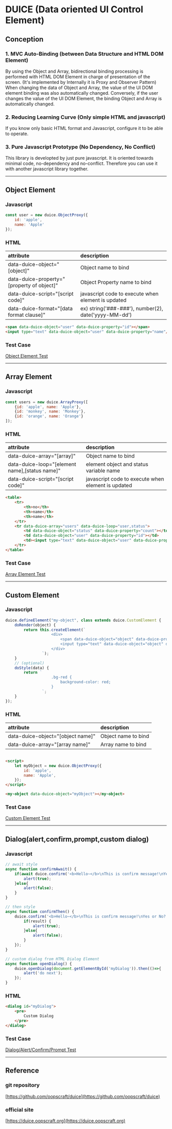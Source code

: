 # DUICE (Data oriented UI Control Element)

## Conception

### 1. MVC Auto-Binding (between Data Structure and HTML DOM Element)

By using the Object and Array, bidirectional binding processing is performed with HTML DOM Element in charge of presentation of the screen.
(It's implemented by Internally it is Proxy and Observer Pattern)
When changing the data of Object and Array, the value of the UI DOM element binding was also automatically changed.
Conversely, if the user changes the value of the UI DOM Element, the binding Object and Array is automatically changed.

### 2. Reducing Learning Curve (Only simple HTML and javascript)

If you know only basic HTML format and Javascript,
configure it to be able to operate.

### 3. Pure Javascript Prototype (No Dependency, No Conflict)

This library is developted by just pure javascript.
It is oriented towards minimal code, no-dependency and no-conflict.
Therefore you can use it with another javascript library together.


--------------------------------------------------


## Object Element 


### Javascript

```javascript
const user = new duice.ObjectProxy({
    id: 'apple',
    name: 'Apple'
});
```

### HTML

| attribute                                  | description                                          |
|:-------------------------------------------|:-----------------------------------------------------|
| data-duice-object="[object]"               | Object name to bind                                  |
| data-duice-property="[property of object]" | Object Property name to bind                         |
| data-duice-script="[script code]"          | javascript code to execute when element is updated   |
| data-duice-format="[data format clause]"   | ex) string('###-###'), number(2), date('yyyy-MM-dd') |

```html
<span data-duice-object="user" data-duice-property="id"></span>
<input type="text" data-duice-object="user" data-duice-property="name"/>
```

### Test Case
[Object Element Test](test/ObjectElementTest.html)


-----------------------------------------------------------


## Array Element 

### Javascript

```javascript
const users = new duice.ArrayProxy([
    {id: 'apple', name: 'Apple'},
    {id: 'monkey', name: 'Monkey'},
    {id: 'orange', name: 'Orange'}
]);
```

### HTML

| attribute                                      | description                              |
|:-----------------------------------------------|:-----------------------------------------|
| data-duice-array="[array]"                     | Object name to bind                      |
| data-duice-loop="[element name],[status name]" | element object and status variable name  |
| data-duice-script="[script code]"              | javascript code to execute when element is updated   |

```html
<table>
    <tr>
        <th>no</th>
        <th>name</th>
        <th>name</th>
    </tr>
    <tr data-duice-array="users" data-duice-loop="user,status">
        <td data-duice-object="status" data-duice-property="count"></td>
        <td data-duice-object="user" data-duice-property="id"></td>
        <td><input type="text" data-duice-object="user" data-duice-property="name"/></td>
    </tr>
</table>
```

### Test Case 

[Array Element Test](test/ArrayElementTest.html)


-----------------------------------------------------------

## Custom Element 

### Javascript

```javascript
duice.defineElement("my-object", class extends duice.CustomElement {
    doRender(object) {
        return this.createElement(`
                    <div>
                        <span data-duice-object="object" data-duice-property="name"></span>
                        <input type="text" data-duice-object="object" data-duice-property="name" class="bg-red"/>
                    </div>
                `);
    }
    // (optional)
    doStyle(data) {
        return `
                    .bg-red {
                        background-color: red;
                    }
                `;
    }
});
```

### HTML

| attribute                    | description                              |
|:-----------------------------|:-----------------------------------------|
| data-duice-object="[object name]" | Object name to bind                      |
| data-duice-array="[array name]"   | Array name to bind                       |

```html

<script>
    let myObject = new duice.ObjectProxy({
        id: 'apple',
        name: 'Apple',
    });
</script>

<my-object data-duice-object="myObject"></my-object>

```

### Test Case

[Custom Element Test](test/CustomElementTest.html)


------------------------------------------------------


## Dialog(alert,confirm,prompt,custom dialog)

### Javascript
```javascript
// await style
async function confirmAwait() {
    if(await duice.confirm('<b>Hello~</b>\nThis is confirm message!\nYes or No?')){
        alert(true);
    }else{
        alert(false);
    }
}

// then style
async function confirmThen() {
    duice.confirm('<b>Hello~</b>\nThis is confirm message!\nYes or No?').then((result) =>{
        if(result) {
            alert(true);
        }else{
            alert(false);
        }
    });
}

// custom dialog from HTML Dialog Element
async function openDialog() {
    duice.openDialog(document.getElementById('myDialog')).then(()=>{
        alert('do next');
    });
}
```

### HTML 

```html
<dialog id="myDialog">
    <pre>
        Custom Dialog
    </pre>
</dialog>
```

### Test Case

[Dialog/Alert/Confirm/Prompt Test](test/dialog/DialogTest.html)


------------------------------------------------------------


## Reference

### git repository
[https://github.com/oopscraft/duice](https://github.com/oopscraft/duice)

### official site
[https://duice.oopscraft.org](https://duice.oopscraft.org)



